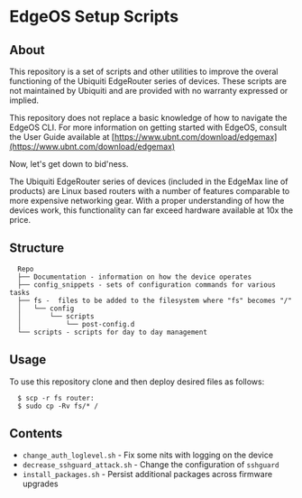 # EdgeOS Setup Scripts

## About

This repository is a set of scripts and other utilities to improve the overal
functioning of the Ubiquiti EdgeRouter series of devices.  These scripts are not
maintained by Ubiquiti and are provided with no warranty expressed or implied.

This repository does not replace a basic knowledge of how to navigate the EdgeOS
CLI.  For more information on getting started with EdgeOS, consult the User
Guide available at
[https://www.ubnt.com/download/edgemax](https://www.ubnt.com/download/edgemax)

Now, let's get down to bid'ness.

The Ubiquiti EdgeRouter series of devices (included in the EdgeMax line of
products) are Linux based routers with a number of features comparable to more
expensive networking gear.  With a proper understanding of how the devices work,
this functionality can far exceed hardware available at 10x the price.

## Structure

```
  Repo
  ├── Documentation - information on how the device operates
  ├── config_snippets - sets of configuration commands for various tasks
  ├── fs -  files to be added to the filesystem where "fs" becomes "/"
  │   └── config
  │       └── scripts
  │           └── post-config.d
  └── scripts - scripts for day to day management
```

## Usage

To use this repository clone and then deploy desired files as follows:

```
  $ scp -r fs router:
  $ sudo cp -Rv fs/* /
```

## Contents

 - `change_auth_loglevel.sh` - Fix some nits with logging on the device
 - `decrease_sshguard_attack.sh` - Change the configuration of `sshguard`
 - `install_packages.sh` - Persist additional packages across firmware upgrades

<!-- vim: ts=2 sw=2 expandtab tw=80 :
-->

